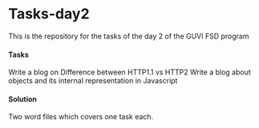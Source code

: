 # Tasks-day2
This is the repository for the tasks of the day 2 of the GUVI FSD program

#### Tasks
Write a blog on Difference between HTTP1.1 vs HTTP2
Write a blog about objects and its internal representation in Javascript

#### Solution
Two word files which covers one task each.

